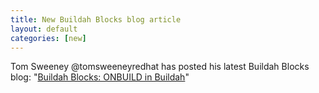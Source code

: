 ```yaml
---
title: New Buildah Blocks blog article 
layout: default
categories: [new]
---
```


Tom Sweeney @tomsweeneyredhat has posted his latest Buildah Blocks blog: "[Buildah Blocks&#58; ONBUILD in Buildah](https://buildah.io/blogs/2018/10/09/buildah-blocks-on-build.html)"

